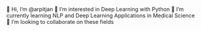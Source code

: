 👋 Hi, I’m @arpitjan
👀 I’m interested in Deep Learning with Python
🌱 I’m currently learning NLP and  Deep Learning Applications in Medical Science
💞️ I’m looking to collaborate on these fields


<!---
arpitjan/arpitjan is a ✨ special ✨ repository because its `README.md` (this file) appears on your GitHub profile.
You can click the Preview link to take a look at your changes.
--->
